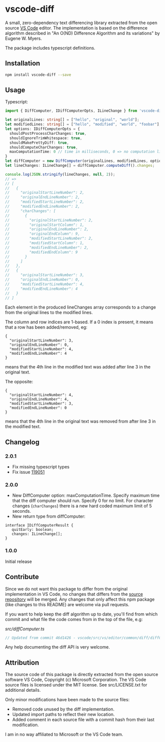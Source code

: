 # vscode-diff
A small, zero-dependency text differencing library extracted from the open source [VS Code](https://github.com/Microsoft/vscode) editor.
The implementation is based on the difference algorithm described in "An O(ND) Difference Algorithm and its variations" by Eugene W. Myers.

The package includes typescript definitions.
## Installation
```bash
npm install vscode-diff --save
```
## Usage
Typescript:
```typescript
import { DiffComputer, IDiffComputerOpts, ILineChange } from 'vscode-diff';

let originalLines: string[] = ["hello", "original", "world"];
let modifiedLines: string[] = ["hello", "modified", "world", "foobar"];
let options: IDiffComputerOpts = {
  shouldPostProcessCharChanges: true,
  shouldIgnoreTrimWhitespace: true,
  shouldMakePrettyDiff: true,
  shouldComputeCharChanges: true,
  maxComputationTime: 0 // time in milliseconds, 0 => no computation limit.
}
let diffComputer = new DiffComputer(originalLines, modifiedLines, options);
let lineChanges: ILineChange[] = diffComputer.computeDiff().changes;

console.log(JSON.stringify(lineChanges, null, 2));
// =>
// [
//   {
//     "originalStartLineNumber": 2,
//     "originalEndLineNumber": 2,
//     "modifiedStartLineNumber": 2,
//     "modifiedEndLineNumber": 2,
//     "charChanges": [
//       {
//         "originalStartLineNumber": 2,
//         "originalStartColumn": 1,
//         "originalEndLineNumber": 2,
//         "originalEndColumn": 9,
//         "modifiedStartLineNumber": 2,
//         "modifiedStartColumn": 1,
//         "modifiedEndLineNumber": 2,
//         "modifiedEndColumn": 9
//       }
//     ]
//   },
//   {
//     "originalStartLineNumber": 3,
//     "originalEndLineNumber": 0,
//     "modifiedStartLineNumber": 4,
//     "modifiedEndLineNumber": 4
//   }
// ]
```
Each element in the produced lineChanges array corresponds to a change from the original lines to the modified lines.

The column and row indices are 1-based. If a 0 index is present, it means that a row has been added/removed, eg:
```
{
  "originalStartLineNumber": 3,
  "originalEndLineNumber": 0,
  "modifiedStartLineNumber": 4,
  "modifiedEndLineNumber": 4
}
```
means that the 4th line in the modified text was added after line 3 in the original text. 

The opposite:
```
{
  "originalStartLineNumber": 4,
  "originalEndLineNumber": 4,
  "modifiedStartLineNumber": 3,
  "modifiedEndLineNumber": 0
}
```
means that the 4th line in the original text was removed from after line 3 in the modified text.

## Changelog

### 2.0.1
* Fix missing typescript types
* Fix issue [119051](https://github.com/microsoft/vscode/issues/119051)

### 2.0.0
 * New DiffComputer option: maxComputationTime. Specify maximum time that the diff computer should run. Specify 0 for no limit. For character changes (`charChanges`) there is a new hard coded maximum limit of 5 seconds.
 * New return type from diffComputer:  
 ```
 interface IDiffComputerResult {
	quitEarly: boolean;
	changes: ILineChange[];
}
 ```

### 1.0.0
Initial release

## Contribute
Since we do not want this package to differ from the original implementation in VS Code, no changes that differs from the [source repository](https://github.com/Microsoft/vscode) will be merged. Any changes that only affect this npm package (like changes to this README) are welcome via pull requests. 

If you want to help keep the diff algorithm up to date, you'll find from which commit and what file the code comes from in the top of the file, e.g:

_src/diffComputer.ts_
```javascript
// Updated from commit 46d1426 - vscode/src/vs/editor/common/diff/diffComputer.ts
```

Any help documenting the diff API is very welcome.

## Attribution
The source code of this package is directly extracted from the open source software VS Code, Copyright (c) Microsoft Corporation.
The VS Code source files is licensed under the MIT license. See src/LICENSE.txt for additional details.

Only minor modifications have been made to the source files:
* Removed code unused by the diff implementation.
* Updated import paths to reflect their new location.
* Added comment in each source file with a commit hash from their last modification.

I am in no way affiliated to Microsoft or the VS Code team.
